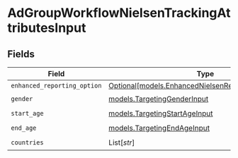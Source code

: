 # AdGroupWorkflowNielsenTrackingAttributesInput


## Fields

| Field                                                                                                      | Type                                                                                                       | Required                                                                                                   | Description                                                                                                |
| ---------------------------------------------------------------------------------------------------------- | ---------------------------------------------------------------------------------------------------------- | ---------------------------------------------------------------------------------------------------------- | ---------------------------------------------------------------------------------------------------------- |
| `enhanced_reporting_option`                                                                                | [Optional[models.EnhancedNielsenReportingOptionsInput]](../models/enhancednielsenreportingoptionsinput.md) | :heavy_minus_sign:                                                                                         | N/A                                                                                                        |
| `gender`                                                                                                   | [models.TargetingGenderInput](../models/targetinggenderinput.md)                                           | :heavy_check_mark:                                                                                         | N/A                                                                                                        |
| `start_age`                                                                                                | [models.TargetingStartAgeInput](../models/targetingstartageinput.md)                                       | :heavy_check_mark:                                                                                         | N/A                                                                                                        |
| `end_age`                                                                                                  | [models.TargetingEndAgeInput](../models/targetingendageinput.md)                                           | :heavy_check_mark:                                                                                         | N/A                                                                                                        |
| `countries`                                                                                                | List[*str*]                                                                                                | :heavy_check_mark:                                                                                         | N/A                                                                                                        |